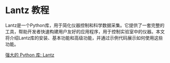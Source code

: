 # Lantz 教程

<show-structure depth="3"/>


Lantz是一个Python库，用于简化仪器控制和科学数据采集。它提供了一套完整的工具，帮助开发者快速构建用户友好的应用程序，用于控制实验室中的仪器。本文将介绍Lantz库的安装、基本功能和高级功能，并通过示例代码展示如何使用这些功能。

<seealso>
<category ref="ref_docs">
    <a href="https://mp.weixin.qq.com/s/NqeL8hYKl2vmrwmUvmPrUg">强大的 Python 库: Lantz</a>
</category>
<category ref="ref_github">
</category>
<category ref="ref_issues">
</category>
<category ref="ref_hf">
</category>
<category ref="ref_ms">
</category>
</seealso>
